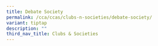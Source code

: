 ```yaml
---
title: Debate Society
permalink: /cca/ccas/clubs-n-societies/debate-society/
variant: tiptap
description: ""
third_nav_title: Clubs & Societies
---
```

